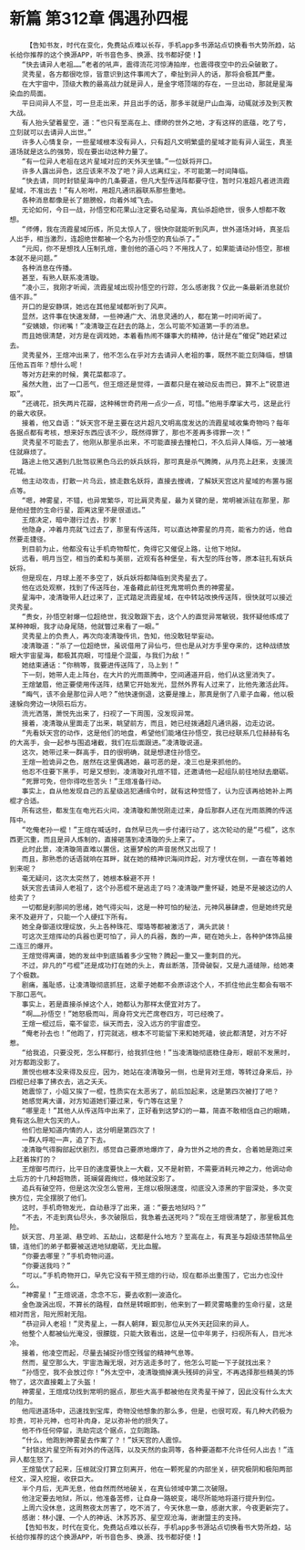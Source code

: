 # 新篇 第312章 偶遇孙四棍
        【告知书友，时代在变化，免费站点难以长存，手机app多书源站点切换看书大势所趋，站长给你推荐的这个换源APP，听书音色多、换源、找书都好使！】
       “快去请异人老祖……”老者的吼声，震得流花河惊涛拍岸，也震得夜空中的云朵破散了。
       灵秀星，各方都很吃惊，皆意识到这件事闹大了，牵扯到异人的话，那将会极其严重。
       在大宇宙中，顶级大教的最高战力就是异人，是金字塔顶端的存在，一旦出动，那就是星海染血的局面。
       平日间异人不显，可一旦走出来，并且出手的话，那多半就是尸山血海，动辄就涉及到灭教大战。
       有人抬头望着星空，道：“也只有至高在上、缥缈的世外之地，才有这样的底蕴，吃了亏，立刻就可以去请异人出世。”
       许多人心情复杂，一些星域根本没有异人，只有超凡文明繁盛的星域才能有异人诞生，真圣道场就是这么的强势，现在要出动这种力量了。
       “有一位异人老祖在这片星域对应的天外天坐镇。”一位妖将开口。
       许多人露出异色，这应该来不及了吧？异人远离红尘，不可能第一时间降临。
       “快去请，同时封锁星海中的几条要道，但凡大型传送阵都要守住，暂时只准超凡者进流霞星域，不准出去！”有人吩咐，用超凡通讯器联系那些重地。
       各种消息都像是长了翅膀般，向着外域飞去。
       无论如何，今日一战，孙悟空和花果山注定要名动星海，真仙杀超绝世，很多人想都不敢想。
       “师傅，我在流霞星域历练，所见太惊人了，很快你就能听到风声，世外道场对峙，真圣后人出手，相当激烈，连超绝世都被一个名为孙悟空的真仙杀了。”
       “元闳，你不是想找人压制孔煊，重创他的道心吗？不用找人了，如果能请动孙悟空，那根本就不是问题。”
       各种消息在传播。
       甚至，有熟人联系凌清璇。
       “凌小三，我刚才听闻，流霞星域出现孙悟空的行踪，怎么感谢我？仅此一条最新消息就价值不菲。”
       开口的是安静琪，她远在其他星域都听到了风声。
       显然，这件事在快速发酵，一些神通广大、消息灵通的人，都在第一时间听闻了。
       “安姨娘，你闭嘴！”凌清璇正在赶去的路上，怎么可能不知道第一手的消息。
       而且她很清楚，对方是在调戏她，本着看热闹不嫌事大的精神，估计是在“催促”她赶紧过去。
       灵秀星外，王煊冲出来了，他不怎么在乎对方去请异人老祖的事，既然不能立刻降临，想镇压他五百年？想什么呢！
       等对方赶来的时候，黄花菜都凉了。
       虽然大胜，出了一口恶气，但王煊还是觉得，一直都只是在被动反击而已，算不上“锐意进取”。
       “还魂花，损失两片花瓣，这种稀世奇药用一点少一点，可惜。”他用手摩挲大弓，这是此行的最大收获。
       接着，他又自语：“妖天宫不是主要在这片超凡文明高度发达的流霞星域收集奇物吗？每年各据点都有考核，想来好东西应该不少，既然得罪了，那也不差再多得罪一次！”
       灵秀星不可能去了，他刚从那里杀出来，不可能直接去撞枪口，不久后异人降临，万一被堵住就麻烦了。
       路途上他又遇到几批驾驭黑色乌云的妖兵妖将，那可真是杀气腾腾，从月亮上赶来，支援流花城。
       他主动攻击，打散一片乌云，掳走数名妖将，直接去搜魂，了解妖天宫这片星域的布置与据点等。
       “嗯，神雾星，不错，也异常繁华，可比肩灵秀星，最为关键的是，常明被派驻在那里，那是他经营的生命行星，距离这里不是很遥远。”
       王煊决定，暗中潜行过去，抄家！
       他隐身，冲着月亮就飞过去了，那里有传送阵，可以直达神雾星的月亮，能省力的话，他自然要走捷径。
       到目前为止，他都没有让手机奇物帮忙，免得它又催促上路，让他下地狱。
       远看，明月当空，相当的柔和与美丽，近观有各种堡垒，有大型的阵台等，原本驻扎有妖兵妖将。
       但是现在，月球上差不多空了，妖兵妖将都降临到灵秀星去了。
       他在远处观察，找到了传送阵台，准备藉此前往死鬼常明负责的神雾星。
       星海中，凌清璇带人赶过来了，正式踏足流霞星域，在中转站改换传送阵，很快就可以接近灵秀星。
       “贵女，孙悟空射爆一位超绝世，我没敢跟下去，这个人的直觉异常敏锐，我怀疑他练成了某种神眼，我才动身尾随，他就瞥过来看了一眼。”
       灵秀星上的负责人，再次向凌清璇传讯，告知，他没敢轻举妄动。
       凌清璇道：“杀了一位超绝世，虽说借用了异仙弓，但也是从对方手里夺来的，这种战绩放眼大宇宙星海，都极其亮眼，可惜是个混蛋，与我们为敌！”
       她结束通话：“你稍等，我要进传送阵了，马上到！”
       下一刻，她带人走上阵台，在大片的光雨蒸腾中，空间通道开启，他们从这里消失了。
       王煊皱眉，他正要使用传送阵，结果它开始发光，显然外界有人过来了，比他先激活此阵。
       “晦气，该不会是那位异人吧？”他快速倒退，这要是撞上，那真是倒了八辈子血霉，他以极速躲向旁边一块陨石后方。
       流光洒落，萧悦先出来了，扫视了一下周围，没发现异常。
       接着，凌清璇从里面走了出来，眺望前方，而且，她已经拨通超凡通讯器，边走边说。
       “先看妖天宫的动作，这是他们的地盘，希望他们能堵住孙悟空，我已经联系几位赫赫有名的大高手，会一起参与围追堵截，我们在后面跟进。”凌清璇说道。
       这次，她带过来一群高手，目的很明确，就是想逮住孙悟空。
       王煊一脸诡异之色，居然在这里偶遇她，最可恶的是，凌三也是来抓他的。
       他忍不住要下黑手，可是又想到，凌清璇对孔煊不错，还邀请他一起组队前往地狱去磨砺。
       “死罪可免，但你得吃些苦头！”王煊准备行动。
       事实上，自从他发现自己的五星级逃犯通缉令时，就有这种觉悟了，认为应该再给她补上两棍才合适。
       所有这些，都发生在电光石火间，凌清璇和萧悦刚走过来，身后那群人还在光雨蒸腾的传送阵中。
       “吃俺老孙一棍！”王煊在喊话时，自然早已先一步付诸行动了，这次轮动的是“弓棍”，这东西更沉重，而且是异人炼制的，直接砸落到凌清璇的头上来了。
       此时此景，凌清璇简直难以置信，这噩梦般的声音居然又出现了！
       而且，那熟悉的话语就响在耳畔，就在她的精神识海间炸起，对方埋伏在侧，一直在等着她到来呢？
       毫无疑问，这次太突然了，她根本躲避不开！
       妖天宫去请异人老祖了，这个孙恶棍不是逃走了吗？凌清璇严重怀疑，她是不是被这边的人给卖了？
       一切都是刹那间的思绪，她气得尖叫，这是一种可怕的秘法，元神风暴肆虐，但是她终究是来不及避开了，只能一个人硬扛下所有。
       她全身御道纹理绽放，头上各种珠花、璎珞等都被激活了，满头武装！
       可这次王煊挥动的兵器也更可怕了，异人的兵器，轰的一声，砸在她头上，各种护体饰品接二连三的爆开。
       王煊觉得离谱，她的发丝中到底插着多少宝物？腾起一重又一重刺目的光。
       不过，非凡的“弓棍”还是成功打在她的头上，青丝断落，顶骨破裂，又是九道缝隙，给她凑了个极数。
       剧痛，羞耻感，让凌清璇彻底抓狂，这辈子她都不会原谅这个人，不抓住他此生都会有咽不下那口恶气。
       事实上，若是直接杀掉这个人，她都认为那样太便宜对方了。
       “啊……孙悟空！”她怒极而叫，周身符文光芒席卷四方，可已经晚了。
       王煊一棍过后，毫不留恋，纵天而去，没入远方的宇宙虚空。
       “俺老孙去也！”他跑了，打完就逃，根本不可能留下来和她死磕，彼此都清楚，对方不好惹。
       “给我追，只要没死，怎么样都行，给我抓住他！”当凌清璇彻底稳住身形，眼前不发黑时，对方都跑没影了。
       萧悦也根本没来得及反应，因为，她站在凌清璇另一侧，也是背对王煊，等转过身来后，孙四棍已经事了拂衣去，逃之夭夭。
       她震惊了，小姐又挨了一棍，性质实在太恶劣了，前后加起来，这是第四次被打了吧？
       她感觉离大谱，对方知道她们要过来，专门等在这里？
       “哪里走！”其他人从传送阵中出来了，正好看到这梦幻的一幕，简直不敢相信自己的眼睛，竟有这么胆大包天的人。
       他们也是知道内情的人，这分明是第四次了！
       一群人呼啦一声，追了下去。
       凌清璇气得胸部起伏剧烈，感觉自己要原地爆炸了，身为世外之地的贵女，合着她是跑过来上赶着挨打的？
       王煊御弓而行，比平日的速度要快上一大截，又不是射箭，不需要消耗元神之力，他调动命土后方的十几种超物质，斑斓餐霞绚烂，倏地就没影了。
       追兵有破空符，但是这次没怎么管用，王煊以极限速度，彻底没入漆黑的宇宙深处，多次变换方位，完全摆脱了他们。
       这时，手机奇物发光，自动悬浮了出来，道：“要去地狱吗？”
       “不去，不走到真仙尽头，多次破限后，我急着去送死吗？”现在王煊很清楚了，那里极其危险。
       妖天宫、月圣湖、悬空岭、五劫山，这都是什么地方？至高在上，有真圣与超级违禁物品坐镇，连他们的弟子都要被送进地狱磨砺，无比血腥。
       “你要去哪里？”手机奇物问道。
       “你要送我吗？”
       “可以。”手机奇物开口，早先它没有干预王煊的行动，现在都杀出重围了，它出力也没什么。
       “神雾星！”王煊说道，念念不忘，要去收割一波造化。
       金色漩涡出现，不算长的路程，自然是转眼即到，他来到了一颗灵雾略重的生命行星，这是相对而言，阳光照射无阻。
       “恭迎异人老祖！”灵秀星上，一群人朝拜，觐见那位从天外天赶回来的异人。
       他整个人都被仙光淹没，很朦胧，只能大致看出，这是一位中年男子，扫视所有人，目光冰冷。
       接着，他凌空而起，尽量去捕捉孙悟空残留的精神气息等。
       然而，星空那么大，宇宙浩瀚无垠，对方逃走多时了，他怎么可能一下子就找出来？
       “孙悟空，我不会放过你！”外太空中，凌清璇摘掉满头残碎的异宝，不再选择那些精美的饰物了，这次直接戴上了头盔！
       神雾星，王煊成功找到常明的据点，那些大高手都被他在灵秀星干掉了，因此没有什么太大的阻力。
       他闯进道场中，迅速找到宝库，奇物没他想象的那么多，但是，也很可观，有几种大药极为珍贵，可补元神，也可补肉身，足以弥补他的损失了。
       他不作任何停留，洗劫完这个据点，立刻跑路。
       “什么，他跑到神雾星去作案了？！”妖天宫的人震惊。
       “封锁这片星空所有对外的传送阵，以及天然的虫洞等，各种要道都不允许任何人出去！”连异人都生怒了。
       王煊蛰伏了起来，压根就没打算立刻离开，他在一颗死星的内部坐关，研究极阴和极阳两部经文，深入挖掘，收获巨大。
       半个月后，无声无息，他自然而然地破关，在真仙领域中第二次破限。
       他注定要去地狱，所以，他准备苦修，让自身一路蜕变，竭尽所能地将道行提升到位。
       上周六没休息，这周熬夜太厉害了，吃不消了，今天休息一章，感谢大家，今夜更新完了。
       感谢：林小謹、一个人的神话、沐苏苏苏、星空观沧海，谢谢盟主的支持。
       【告知书友，时代在变化，免费站点难以长存，手机app多书源站点切换看书大势所趋，站长给你推荐的这个换源APP，听书音色多、换源、找书都好使！】